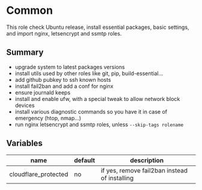 # Common

This role check Ubuntu release, install essential packages, basic settings, and import
nginx, letsencrypt and ssmtp roles.

## Summary

* upgrade system to latest packages versions
* install utils used by other roles like git, pip, build-essential...
* add github pubkey to ssh known hosts
* install fail2ban and add a conf for nginx
* ensure journald keeps
* install and enable ufw, with a special tweak to allow network block devices
* install various diagnostic commands so you have it in case of emergency (htop, nmap...)
* run nginx letsencrypt and ssmtp roles, unless `--skip-tags rolename`

## Variables

|name|default|description|
|---|---|---|
|cloudflare_protected|no|if yes, remove fail2ban instead of installing
